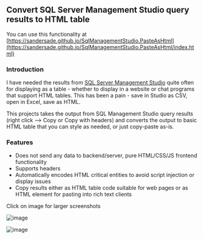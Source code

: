 ## Convert SQL Server Management Studio query results to HTML table

You can use this functionality at [https://sandersade.github.io/SqlManagementStudio.PasteAsHtml](https://sandersade.github.io/SqlManagementStudio.PasteAsHtml/index.html)

### Introduction

I have needed the results from [SQL Server Management Studio](https://docs.microsoft.com/en-us/sql/ssms/download-sql-server-management-studio-ssms) quite often for displaying as a table - whether to display in a website or chat programs that support HTML tables. This has been a pain - save in Studio as CSV, open in Excel, save as HTML.

This projects takes the output from SQL Management Studio query results (right click --> Copy or Copy with headers) and converts the output to basic HTML table that you can style as needed, or just copy-paste as-is.

### Features
* Does not send any data to backend/server, pure HTML/CSS/JS frontend functionality 
* Supports headers
* Automatically encodes HTML critical entities to avoid script injection or display issues
* Copy results either as HTML table code suitable for web pages or as HTML element for pasting into rich text clients

Click on image for larger screenshots

![image](https://user-images.githubusercontent.com/18664267/79770226-cdf34900-8335-11ea-8422-a1eb21eb84ca.png)

![image](https://user-images.githubusercontent.com/18664267/79770365-f9763380-8335-11ea-8cca-fb63f1a5af39.png)
